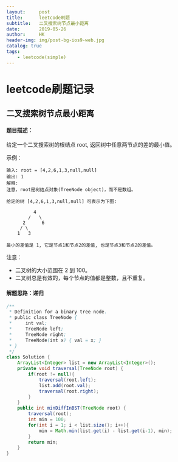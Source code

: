 ```yaml
---
layout:     post
title:      leetcode刷题
subtitle:   二叉搜索树节点最小距离
date:       2019-05-26
author:     HK
header-img: img/post-bg-ios9-web.jpg
catalog: true
tags:
    - leetcode(simple)
---
```

# leetcode刷题记录
## 二叉搜索树节点最小距离

#### 题目描述：
给定一个二叉搜索树的根结点 root, 返回树中任意两节点的差的最小值。

示例：

    输入: root = [4,2,6,1,3,null,null]
    输出: 1
    解释:
    注意，root是树结点对象(TreeNode object)，而不是数组。

    给定的树 [4,2,6,1,3,null,null] 可表示为下图:

              4
            /   \
          2      6
         / \    
        1   3  

    最小的差值是 1, 它是节点1和节点2的差值, 也是节点3和节点2的差值。

注意：

* 二叉树的大小范围在 2 到 100。
* 二叉树总是有效的，每个节点的值都是整数，且不重复。

#### 解题思路：递归
```java
/**
 * Definition for a binary tree node.
 * public class TreeNode {
 *     int val;
 *     TreeNode left;
 *     TreeNode right;
 *     TreeNode(int x) { val = x; }
 * }
 */
class Solution {
    ArrayList<Integer> list = new ArrayList<Integer>();
    private void traversal(TreeNode root) {
        if(root != null){
            traversal(root.left);
            list.add(root.val);
            traversal(root.right);
        }
    }
    public int minDiffInBST(TreeNode root) {
        traversal(root);
        int min = 100;
        for(int i = 1; i < list.size(); i++){
            min = Math.min(list.get(i) - list.get(i-1), min);
        }
        return min;
    }
}
```
